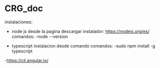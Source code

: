 # CRG_doc

instalaciones:

  - node js desde la pagina descargar instalador: https://nodejs.org/es/
    comandos:
      -node --version
      
  - typescript instalacion desde comando
    comandos:
     -sudo npm install -g typescript
  

  -https://cli.angular.io/
